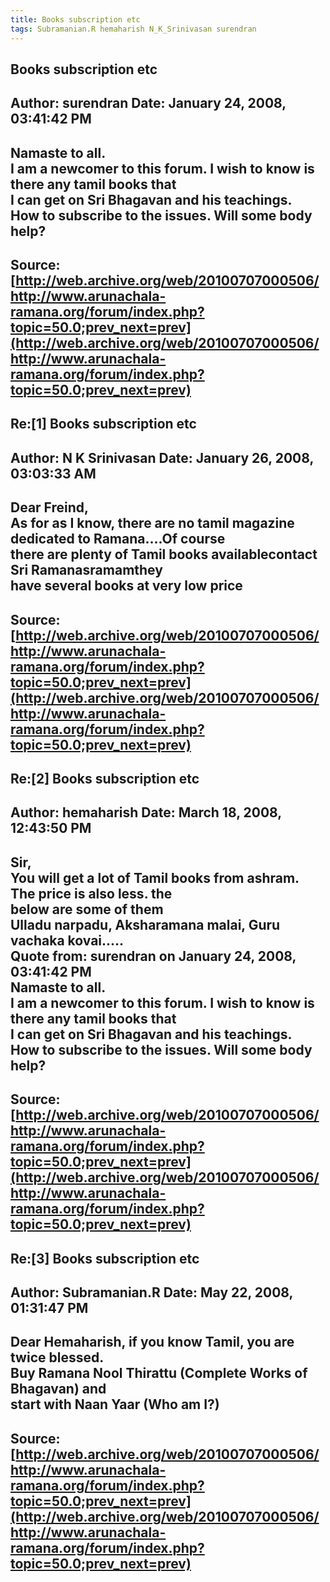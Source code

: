 ```yaml
--- 
title: Books subscription etc   
tags: Subramanian.R hemaharish N_K_Srinivasan surendran  
---  
```

## Books subscription etc  
Author: surendran           Date: January 24, 2008, 03:41:42 PM  
---  
Namaste to all.   
 I am a newcomer to this forum. I wish to know is there any tamil books that  
I can get on Sri Bhagavan and his teachings.   
How to subscribe to the issues. Will some body help?
 ---  
Source:[http://web.archive.org/web/20100707000506/http://www.arunachala-ramana.org/forum/index.php?topic=50.0;prev_next=prev](http://web.archive.org/web/20100707000506/http://www.arunachala-ramana.org/forum/index.php?topic=50.0;prev_next=prev)   
---  

## Re:[1] Books subscription etc  
Author: N K Srinivasan      Date: January 26, 2008, 03:03:33 AM  
---  
Dear Freind,   
As for as I know, there are no tamil magazine dedicated to Ramana....Of course  
there are plenty of Tamil books availablecontact Sri Ramanasramamthey  
have several books at very low price
 ---  
Source:[http://web.archive.org/web/20100707000506/http://www.arunachala-ramana.org/forum/index.php?topic=50.0;prev_next=prev](http://web.archive.org/web/20100707000506/http://www.arunachala-ramana.org/forum/index.php?topic=50.0;prev_next=prev)   
---  

## Re:[2] Books subscription etc  
Author: hemaharish          Date: March 18, 2008, 12:43:50 PM  
---  
Sir,   
You will get a lot of Tamil books from ashram. The price is also less. the  
below are some of them   
Ulladu narpadu, Aksharamana malai, Guru vachaka kovai.....   
Quote from: surendran on January 24, 2008, 03:41:42 PM  
Namaste to all.   
 I am a newcomer to this forum. I wish to know is there any tamil books that  
I can get on Sri Bhagavan and his teachings.   
How to subscribe to the issues. Will some body help?
 ---  
Source:[http://web.archive.org/web/20100707000506/http://www.arunachala-ramana.org/forum/index.php?topic=50.0;prev_next=prev](http://web.archive.org/web/20100707000506/http://www.arunachala-ramana.org/forum/index.php?topic=50.0;prev_next=prev)   
---  

## Re:[3] Books subscription etc  
Author: Subramanian.R       Date: May 22, 2008, 01:31:47 PM  
---  
Dear Hemaharish, if you know Tamil, you are twice blessed.   
Buy Ramana Nool Thirattu (Complete Works of Bhagavan) and   
start with Naan Yaar (Who am I?)
 ---  
Source:[http://web.archive.org/web/20100707000506/http://www.arunachala-ramana.org/forum/index.php?topic=50.0;prev_next=prev](http://web.archive.org/web/20100707000506/http://www.arunachala-ramana.org/forum/index.php?topic=50.0;prev_next=prev)   
---  

